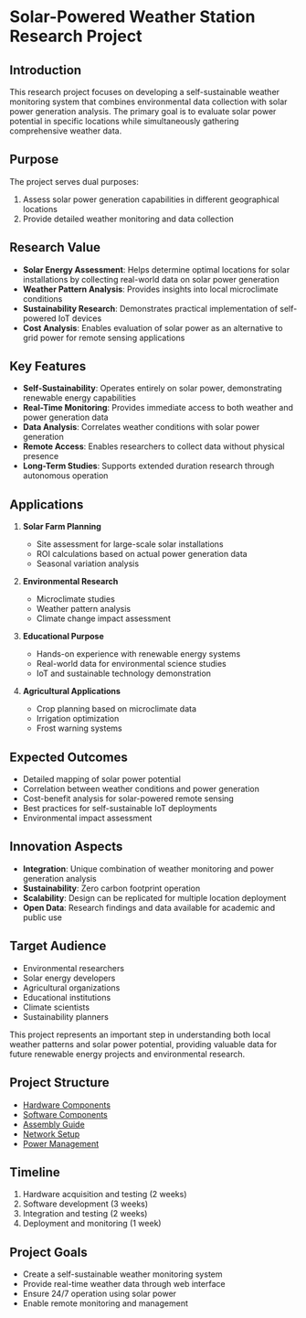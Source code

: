 # Solar-Powered Weather Station Research Project

## Introduction
This research project focuses on developing a self-sustainable weather monitoring system that combines environmental data collection with solar power generation analysis. The primary goal is to evaluate solar power potential in specific locations while simultaneously gathering comprehensive weather data.

## Purpose
The project serves dual purposes:
1. Assess solar power generation capabilities in different geographical locations
2. Provide detailed weather monitoring and data collection

## Research Value
- **Solar Energy Assessment**: Helps determine optimal locations for solar installations by collecting real-world data on solar power generation
- **Weather Pattern Analysis**: Provides insights into local microclimate conditions
- **Sustainability Research**: Demonstrates practical implementation of self-powered IoT devices
- **Cost Analysis**: Enables evaluation of solar power as an alternative to grid power for remote sensing applications

## Key Features
- **Self-Sustainability**: Operates entirely on solar power, demonstrating renewable energy capabilities
- **Real-Time Monitoring**: Provides immediate access to both weather and power generation data
- **Data Analysis**: Correlates weather conditions with solar power generation
- **Remote Access**: Enables researchers to collect data without physical presence
- **Long-Term Studies**: Supports extended duration research through autonomous operation

## Applications
1. **Solar Farm Planning**
   - Site assessment for large-scale solar installations
   - ROI calculations based on actual power generation data
   - Seasonal variation analysis

2. **Environmental Research**
   - Microclimate studies
   - Weather pattern analysis
   - Climate change impact assessment

3. **Educational Purpose**
   - Hands-on experience with renewable energy systems
   - Real-world data for environmental science studies
   - IoT and sustainable technology demonstration

4. **Agricultural Applications**
   - Crop planning based on microclimate data
   - Irrigation optimization
   - Frost warning systems

## Expected Outcomes
- Detailed mapping of solar power potential
- Correlation between weather conditions and power generation
- Cost-benefit analysis for solar-powered remote sensing
- Best practices for self-sustainable IoT deployments
- Environmental impact assessment

## Innovation Aspects
- **Integration**: Unique combination of weather monitoring and power generation analysis
- **Sustainability**: Zero carbon footprint operation
- **Scalability**: Design can be replicated for multiple location deployment
- **Open Data**: Research findings and data available for academic and public use

## Target Audience
- Environmental researchers
- Solar energy developers
- Agricultural organizations
- Educational institutions
- Climate scientists
- Sustainability planners

This project represents an important step in understanding both local weather patterns and solar power potential, providing valuable data for future renewable energy projects and environmental research.

## Project Structure
- [Hardware Components](hardware.md)
- [Software Components](software.md)
- [Assembly Guide](assembly.md)
- [Network Setup](network.md)
- [Power Management](power.md)

## Timeline
1. Hardware acquisition and testing (2 weeks)
2. Software development (3 weeks)
3. Integration and testing (2 weeks)
4. Deployment and monitoring (1 week)

## Project Goals
- Create a self-sustainable weather monitoring system
- Provide real-time weather data through web interface
- Ensure 24/7 operation using solar power
- Enable remote monitoring and management